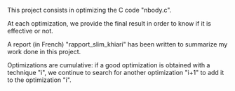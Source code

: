 This project consists in optimizing the C code "nbody.c".

At each optimization, we provide the final result in order to know if it is effective or not.

A report (in French) "rapport_slim_khiari" has been written to summarize my work done in this project.

Optimizations are cumulative: if a good optimization is obtained with a technique "i", we continue to search for another optimization "i+1" to add it to the optimization "i".
